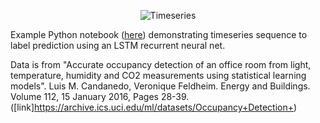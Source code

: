 <p align="center" >
  <img src="https://raw.github.com/samuelleach/lstm-sequence-to-label/master/figures/timeseries.png" alt="Timeseries" title="Timeseries">
</p>


Example Python notebook ([here](http://nbviewer.jupyter.org/github/samuelleach/lstm-sequence-to-label/blob/master/notebooks/1.0-sl-lstm-sequence-to-label.ipynb)) demonstrating timeseries sequence to label prediction using an LSTM recurrent neural net.



Data is from "Accurate occupancy detection of an office room from light, temperature, humidity and CO2 measurements using statistical learning models". Luis M. Candanedo, Veronique Feldheim. Energy and Buildings. Volume 112, 15 January 2016, Pages 28-39. ([link]https://archive.ics.uci.edu/ml/datasets/Occupancy+Detection+)
